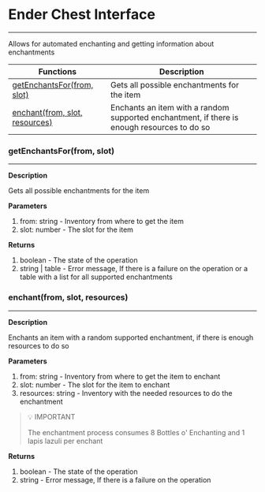 # Ender Chest Interface
---

Allows for automated enchanting and getting information about enchantments

| Functions | Description |
| - | - |
| [getEnchantsFor(from, slot)](#getenchantsforfrom-slot) | Gets all possible enchantments for the item |
| [enchant(from, slot, resources)](#enchantfrom-slot-resources) | Enchants an item with a random supported enchantment, if there is enough resources to do so |


### getEnchantsFor(from, slot)

---
**Description**

Gets all possible enchantments for the item

**Parameters**

1. from: string - Inventory from where to get the item
2. slot: number - The slot for the item


**Returns**

1. boolean - The state of the operation
2. string | table - Error message, If there is a failure on the operation or a table with a list for all supported enchantments

### enchant(from, slot, resources)

---
**Description**

Enchants an item with a random supported enchantment, if there is enough resources to do so

**Parameters**

1. from: string - Inventory from where to get the item to enchant
2. slot: number - The slot for the item to enchant
3. resources: string - Inventory with the needed resources to do the enchantment


> 💡 IMPORTANT
>
> The enchantment process consumes 8 Bottles o' Enchanting and 1 lapis lazuli per enchant

**Returns**

1. boolean - The state of the operation
2. string - Error message, If there is a failure on the operation 
